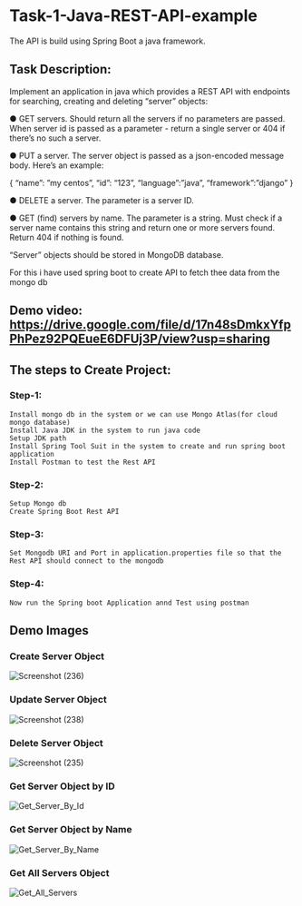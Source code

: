 # Task-1-Java-REST-API-example
The API is build using Spring Boot a java framework.

## Task Description: 
Implement an application in java which provides a REST API with endpoints for searching,
creating and deleting “server” objects:

● GET servers. Should return all the servers if no parameters are passed. When server id
is passed as a parameter - return a single server or 404 if there’s no such a server.

● PUT a server. The server object is passed as a json-encoded message body. Here’s an
example:

{
“name”: ”my centos”,
“id”: “123”,
“language”:”java”,
“framework”:”django”
}

● DELETE a server. The parameter is a server ID.

● GET (find) servers by name. The parameter is a string. Must check if a server name
contains this string and return one or more servers found. Return 404 if nothing is found.

“Server” objects should be stored in MongoDB database.

For this i have used spring boot to create API to fetch thee data from the mongo db

## Demo video: https://drive.google.com/file/d/17n48sDmkxYfpPhPez92PQEueE6DFUj3P/view?usp=sharing

## The steps to Create Project:
### Step-1:
    Install mongo db in the system or we can use Mongo Atlas(for cloud mongo database)
    Install Java JDK in the system to run java code
    Setup JDK path
    Install Spring Tool Suit in the system to create and run spring boot application
    Install Postman to test the Rest API
### Step-2:
    Setup Mongo db
    Create Spring Boot Rest API
### Step-3:
    Set Mongodb URI and Port in application.properties file so that the Rest API should connect to the mongodb
### Step-4:
    Now run the Spring boot Application annd Test using postman

## Demo Images 
### Create Server Object
![Screenshot (236)](https://github.com/pravinkumarmahato/Task-1-Java-REST-API-example/assets/68019573/1589f2eb-3447-4340-ae2b-50bb985d581e)

### Update Server Object
![Screenshot (238)](https://github.com/pravinkumarmahato/Task-1-Java-REST-API-example/assets/68019573/9b56937f-de1b-41da-8e09-660bc5e3315f)

### Delete Server Object
![Screenshot (235)](https://github.com/pravinkumarmahato/Task-1-Java-REST-API-example/assets/68019573/5cc1c2e3-4f71-4ce7-8805-2f451a90cb3a)

### Get Server Object by ID
![Get_Server_By_Id](https://github.com/pravinkumarmahato/Task-1-Java-REST-API-example/assets/68019573/ca932b1a-5854-453c-9fab-e5363cd72ca8)

### Get Server Object by Name
![Get_Server_By_Name](https://github.com/pravinkumarmahato/Task-1-Java-REST-API-example/assets/68019573/f72b8bb1-720c-44fb-9ff4-a11c908c3e85)

### Get All Servers Object
![Get_All_Servers](https://github.com/pravinkumarmahato/Task-1-Java-REST-API-example/assets/68019573/f65fdf78-2ac6-4e80-bac2-443f86513638)


